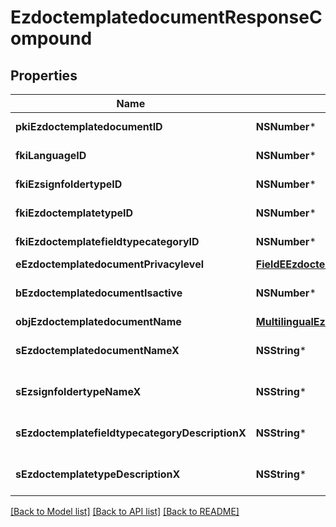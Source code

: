 # EzdoctemplatedocumentResponseCompound

## Properties
Name | Type | Description | Notes
------------ | ------------- | ------------- | -------------
**pkiEzdoctemplatedocumentID** | **NSNumber*** | The unique ID of the Ezdoctemplatedocument | 
**fkiLanguageID** | **NSNumber*** | The unique ID of the Language.  Valid values:  |Value|Description| |-|-| |1|French| |2|English| | 
**fkiEzsignfoldertypeID** | **NSNumber*** | The unique ID of the Ezsignfoldertype. | [optional] 
**fkiEzdoctemplatetypeID** | **NSNumber*** | The unique ID of the Ezdoctemplatetype | 
**fkiEzdoctemplatefieldtypecategoryID** | **NSNumber*** | The unique ID of the Ezdoctemplatefieldtypecategory | 
**eEzdoctemplatedocumentPrivacylevel** | [**FieldEEzdoctemplatedocumentPrivacylevel***](FieldEEzdoctemplatedocumentPrivacylevel.md) |  | [optional] 
**bEzdoctemplatedocumentIsactive** | **NSNumber*** | Whether the ezdoctemplatedocument is active or not | 
**objEzdoctemplatedocumentName** | [**MultilingualEzdoctemplatedocumentName***](MultilingualEzdoctemplatedocumentName.md) |  | 
**sEzdoctemplatedocumentNameX** | **NSString*** | The name of the Ezdoctemplatedocument in the language of the requester | [optional] 
**sEzsignfoldertypeNameX** | **NSString*** | The name of the Ezsignfoldertype in the language of the requester | [optional] 
**sEzdoctemplatefieldtypecategoryDescriptionX** | **NSString*** | The description of the Ezdoctemplatefieldtypecategory in the language of the requester | 
**sEzdoctemplatetypeDescriptionX** | **NSString*** | The description of the Ezdoctemplatetype in the language of the requester | 

[[Back to Model list]](../README.md#documentation-for-models) [[Back to API list]](../README.md#documentation-for-api-endpoints) [[Back to README]](../README.md)


